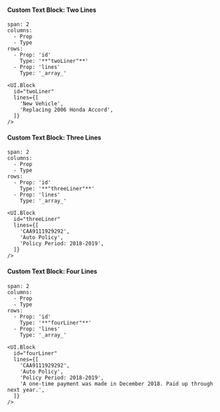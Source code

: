 #### Custom Text Block: Two Lines
```table
span: 2
columns:
  - Prop
  - Type
rows:
  - Prop: 'id'
    Type: '**"twoLiner"**'
  - Prop: 'lines'
    Type: '_array_'
```

```react|span-4
<UI.Block
  id="twoLiner"
  lines={[
    'New Vehicle',
    'Replacing 2006 Honda Accord',
  ]}
/>
```

#### Custom Text Block: Three Lines
```table
span: 2
columns:
  - Prop
  - Type
rows:
  - Prop: 'id'
    Type: '**"threeLiner"**'
  - Prop: 'lines'
    Type: '_array_'
```

```react|span-4
<UI.Block
  id="threeLiner"
  lines={[
    'CAA9111929292',
    'Auto Policy',
    'Policy Period: 2018-2019',
  ]}
/>
```

#### Custom Text Block: Four Lines
```table
span: 2
columns:
  - Prop
  - Type
rows:
  - Prop: 'id'
    Type: '**"fourLiner"**'
  - Prop: 'lines'
    Type: '_array_'
```

```react|span-4
<UI.Block
  id="fourLiner"
  lines={[
    'CAA9111929292',
    'Auto Policy',
    'Policy Period: 2018-2019',
    'A one-time payment was made in December 2018. Paid up through next year.',
  ]}
/>
```
